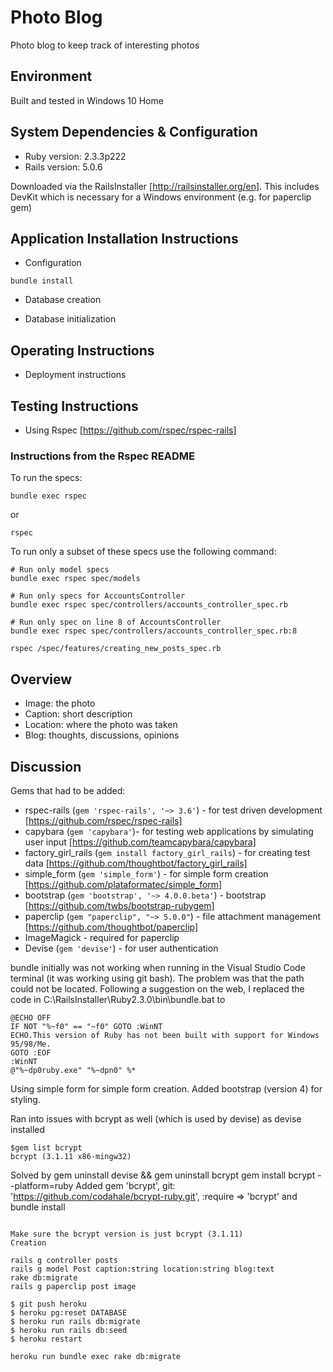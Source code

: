 # Photo Blog

Photo blog to keep track of interesting photos

## Environment

Built and tested in Windows 10 Home 

## System Dependencies & Configuration

* Ruby version: 2.3.3p222
* Rails version: 5.0.6

Downloaded via the RailsInstaller [http://railsinstaller.org/en]. This includes DevKit which is necessary for a Windows environment (e.g. for paperclip gem)

## Application Installation Instructions
* Configuration

`bundle install`

* Database creation

* Database initialization

## Operating Instructions

* Deployment instructions

## Testing Instructions

* Using Rspec [https://github.com/rspec/rspec-rails]

### Instructions from the Rspec README
To run the specs:
```
bundle exec rspec
```
or
```
rspec
```
To run only a subset of these specs use the following command:
```
# Run only model specs
bundle exec rspec spec/models

# Run only specs for AccountsController
bundle exec rspec spec/controllers/accounts_controller_spec.rb

# Run only spec on line 8 of AccountsController
bundle exec rspec spec/controllers/accounts_controller_spec.rb:8

rspec /spec/features/creating_new_posts_spec.rb
```


## Overview

* Image: the photo
* Caption: short description
* Location: where the photo was taken
* Blog: thoughts, discussions, opinions

## Discussion

Gems that had to be added:
* rspec-rails (`gem 'rspec-rails', '~> 3.6'`) - for test driven development [https://github.com/rspec/rspec-rails]
* capybara (`gem 'capybara'`)- for testing web applications by simulating user input [https://github.com/teamcapybara/capybara]
* factory_girl_rails (`gem install factory_girl_rails`) - for creating test data [https://github.com/thoughtbot/factory_girl_rails]
* simple_form (`gem 'simple_form'`) - for simple form creation [https://github.com/plataformatec/simple_form]
* bootstrap (`gem 'bootstrap', '~> 4.0.0.beta'`) - bootstrap [https://github.com/twbs/bootstrap-rubygem]
* paperclip (`gem "paperclip", "~> 5.0.0"`) - file attachment management [https://github.com/thoughtbot/paperclip]
* ImageMagick - required for paperclip 
* Devise (`gem 'devise'`) - for user authentication

bundle initially was not working when running in the Visual Studio Code terminal (it was working using git bash). The problem was that the path could not be located. Following a suggestion on the web, I replaced the code in C:\RailsInstaller\Ruby2.3.0\bin\bundle.bat to

```
@ECHO OFF
IF NOT "%~f0" == "~f0" GOTO :WinNT
ECHO.This version of Ruby has not been built with support for Windows 95/98/Me.
GOTO :EOF
:WinNT
@"%~dp0ruby.exe" "%~dpn0" %*
```

Using simple form for simple form creation. Added bootstrap (version 4) for styling.

Ran into issues with bcrypt as well (which is used by devise) as devise installed
```
$gem list bcrypt
bcrypt (3.1.11 x86-mingw32)
```

Solved by
gem uninstall devise && gem uninstall bcrypt
gem install bcrypt --platform=ruby
Added gem 'bcrypt', git: 'https://github.com/codahale/bcrypt-ruby.git', :require => 'bcrypt' and bundle install
```

Make sure the bcrypt version is just bcrypt (3.1.11)
Creation

rails g controller posts
rails g model Post caption:string location:string blog:text
rake db:migrate
rails g paperclip post image
 
$ git push heroku
$ heroku pg:reset DATABASE
$ heroku run rails db:migrate
$ heroku run rails db:seed
$ heroku restart

heroku run bundle exec rake db:migrate